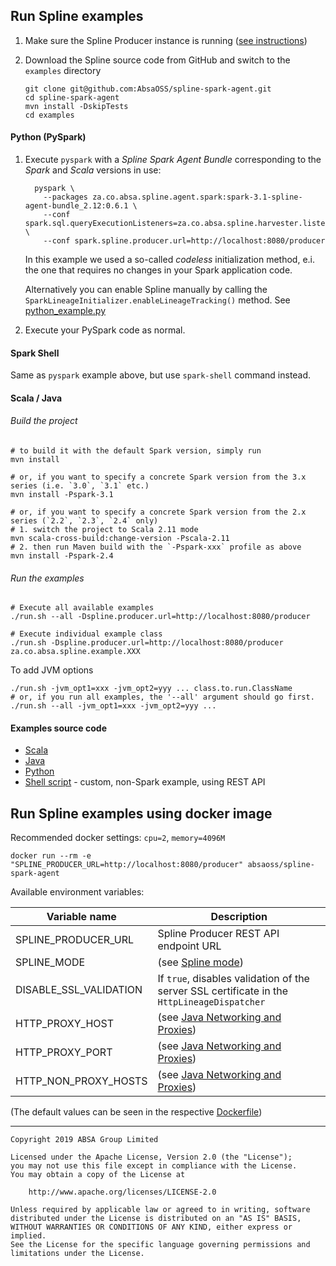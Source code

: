 ## Run Spline examples

1. Make sure the Spline Producer instance is running ([see instructions](https://absaoss.github.io/spline/#start-spline-server))

2. Download the Spline source code from GitHub and switch to the `examples` directory
    ```shell script
    git clone git@github.com:AbsaOSS/spline-spark-agent.git
    cd spline-spark-agent
    mvn install -DskipTests
    cd examples
    ```

#### Python (PySpark)

1. Execute `pyspark` with a _Spline Spark Agent Bundle_ corresponding to the _Spark_ and _Scala_ versions in use:
    ```shell script
      pyspark \
        --packages za.co.absa.spline.agent.spark:spark-3.1-spline-agent-bundle_2.12:0.6.1 \
        --conf spark.sql.queryExecutionListeners=za.co.absa.spline.harvester.listener.SplineQueryExecutionListener \
        --conf spark.spline.producer.url=http://localhost:8080/producer
    ```
   In this example we used a so-called _codeless_ initialization method,
   e.i. the one that requires no changes in your Spark application code.

   Alternatively you can enable Spline manually by calling the `SparkLineageInitializer.enableLineageTracking()` method.
   See [python_example.py](src/main/python/python_example.py)

2. Execute your PySpark code as normal.

#### Spark Shell

Same as `pyspark` example above, but use `spark-shell` command instead.

#### Scala / Java

###### Build the project

```shell script
# to build it with the default Spark version, simply run
mvn install

# or, if you want to specify a concrete Spark version from the 3.x series (i.e. `3.0`, `3.1` etc.)
mvn install -Pspark-3.1

# or, if you want to specify a concrete Spark version from the 2.x series (`2.2`, `2.3`, `2.4` only)
# 1. switch the project to Scala 2.11 mode
mvn scala-cross-build:change-version -Pscala-2.11
# 2. then run Maven build with the `-Pspark-xxx` profile as above
mvn install -Pspark-2.4
```

###### Run the examples

```shell script
# Execute all available examples
./run.sh --all -Dspline.producer.url=http://localhost:8080/producer

# Execute individual example class
./run.sh -Dspline.producer.url=http://localhost:8080/producer za.co.absa.spline.example.XXX
```

To add JVM options

```shell script
./run.sh -jvm_opt1=xxx -jvm_opt2=yyy ... class.to.run.ClassName
# or, if you run all examples, the '--all' argument should go first.
./run.sh --all -jvm_opt1=xxx -jvm_opt2=yyy ...
```

#### Examples source code

- [Scala](src/main/scala/za/co/absa/spline/example/)
- [Java](src/main/java/za/co/absa/spline/example/)
- [Python](src/main/python/)
- [Shell script](src/main/shell/) - custom, non-Spark example, using REST API

## Run Spline examples using docker image

Recommended docker settings: `cpu=2`, `memory=4096M`

 ```shell script
docker run --rm -e "SPLINE_PRODUCER_URL=http://localhost:8080/producer" absaoss/spline-spark-agent
 ```

Available environment variables:

| Variable name          | Description                                                                                                  |
|------------------------|--------------------------------------------------------------------------------------------------------------|
| SPLINE_PRODUCER_URL    | Spline Producer REST API endpoint URL                                                                        |
| SPLINE_MODE            | (see [Spline mode](../README.md#properties))                                                                 |
| DISABLE_SSL_VALIDATION | If `true`, disables validation of the server SSL certificate in the `HttpLineageDispatcher`                  |
| HTTP_PROXY_HOST        | (see [Java Networking and Proxies](https://docs.oracle.com/javase/8/docs/technotes/guides/net/proxies.html)) |
| HTTP_PROXY_PORT        | (see [Java Networking and Proxies](https://docs.oracle.com/javase/8/docs/technotes/guides/net/proxies.html)) |
| HTTP_NON_PROXY_HOSTS   | (see [Java Networking and Proxies](https://docs.oracle.com/javase/8/docs/technotes/guides/net/proxies.html)) |

(The default values can be seen in the respective [Dockerfile](../Dockerfile))

---

    Copyright 2019 ABSA Group Limited
    
    Licensed under the Apache License, Version 2.0 (the "License");
    you may not use this file except in compliance with the License.
    You may obtain a copy of the License at
    
        http://www.apache.org/licenses/LICENSE-2.0
    
    Unless required by applicable law or agreed to in writing, software
    distributed under the License is distributed on an "AS IS" BASIS,
    WITHOUT WARRANTIES OR CONDITIONS OF ANY KIND, either express or implied.
    See the License for the specific language governing permissions and
    limitations under the License.
